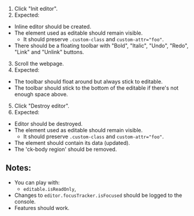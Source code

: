 1. Click "Init editor".
2. Expected:
  * Inline editor should be created.
  * The element used as editable should remain visible.
    * It should preserve `.custom-class` and `custom-attr="foo"`.
  * There should be a floating toolbar with "Bold", "Italic", "Undo", "Redo", "Link" and "Unlink" buttons.
3. Scroll the webpage.
4. Expected:
  * The toolbar should float around but always stick to editable.
  * The toolbar should stick to the bottom of the editable if there's not enough space above.
5. Click "Destroy editor".
6. Expected:
  * Editor should be destroyed.
  * The element used as editable should remain visible.
    * It should preserve `.custom-class` and `custom-attr="foo"`.
  * The element should contain its data (updated).
  * The 'ck-body region' should be removed.

## Notes:

* You can play with:
  * `editable.isReadOnly`,
* Changes to `editor.focusTracker.isFocused` should be logged to the console.
* Features should work.
